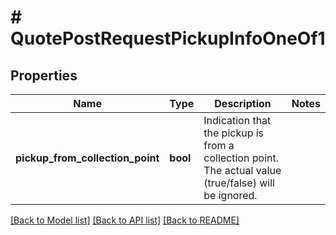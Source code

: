 # # QuotePostRequestPickupInfoOneOf1

## Properties

Name | Type | Description | Notes
------------ | ------------- | ------------- | -------------
**pickup_from_collection_point** | **bool** | Indication that the pickup is from a collection point. The actual value (true/false) will be ignored. |

[[Back to Model list]](../../README.md#models) [[Back to API list]](../../README.md#endpoints) [[Back to README]](../../README.md)

